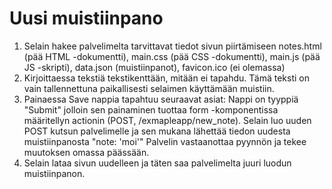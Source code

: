 # Uusi muistiinpano

1. 
    Selain hakee palvelimelta tarvittavat tiedot sivun piirtämiseen
        notes.html (pää HTML -dokumentti),
        main.css (pää CSS -dokumentti),
        main.js (pää JS -skripti),
        data.json (muistiinpanot),
        favicon.ico (ei olemassa)
2.
   Kirjoittaessa tekstiä tekstikenttään, mitään ei tapahdu. Tämä teksti on
   vain tallennettuna paikallisesti selaimen käyttämään muistiin.
3.
   Painaessa Save nappia tapahtuu seuraavat asiat:
        Nappi on tyyppiä "Submit" jolloin sen painaminen 
        tuottaa form -komponentissa määritellyn actionin (POST, /exmapleapp/new_note).
        Selain luo uuden POST kutsun palvelimelle ja sen mukana 
        lähettää tiedon uudesta muistiinpanosta
            "note: 'moi'"
        Palvelin vastaanottaa pyynnön ja tekee muutoksen omassa päässään.
4.
    Selain lataa sivun uudelleen ja täten saa palvelimelta juuri
    luodun muistiinpanon.
